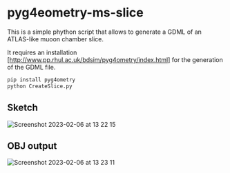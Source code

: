 # pyg4eometry-ms-slice

This is a simple phython script that allows to generate a GDML of an ATLAS-like muoon chamber slice.

It requires an installation [http://www.pp.rhul.ac.uk/bdsim/pyg4ometry/index.html] for the generation of the GDML file. 


```sh
pip install pyg4ometry
python CreateSlice.py
```

## Sketch

![Screenshot 2023-02-06 at 13 22 15](https://user-images.githubusercontent.com/26623879/216970449-54ef2232-0293-45c2-b46a-e35d8cd64bf4.png)


## OBJ output

![Screenshot 2023-02-06 at 13 23 11](https://user-images.githubusercontent.com/26623879/216970439-06c3e0f4-fc31-4070-b385-b0c56e0c283b.png)
